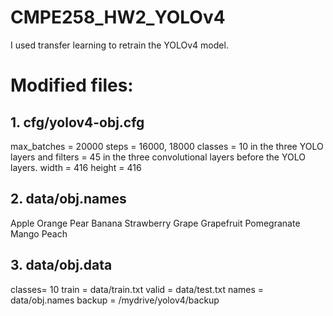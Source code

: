 # CMPE258_HW2_YOLOv4

I used transfer learning to retrain the YOLOv4 model.
# Modified files:
## 1. cfg/yolov4-obj.cfg
  max_batches = 20000
  steps = 16000, 18000 
  classes = 10 in the three YOLO layers and filters = 45 in the three convolutional layers before the YOLO layers.
  width = 416
  height = 416
## 2. data/obj.names
  Apple
  Orange
  Pear
  Banana
  Strawberry
  Grape
  Grapefruit
  Pomegranate
  Mango
  Peach
## 3. data/obj.data
  classes= 10
  train  = data/train.txt
  valid  = data/test.txt
  names = data/obj.names
  backup = /mydrive/yolov4/backup
